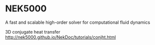 # NEK5000
A fast and scalable high-order solver for computational fluid dynamics

3D conjugate heat transfer 
http://nek5000.github.io/NekDoc/tutorials/conjht.html
